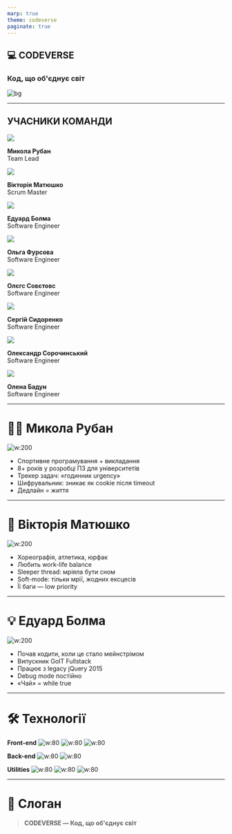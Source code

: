 ```yaml
---
marp: true
theme: codeverse
paginate: true
---
```


<!-- Титульный -->
## 💻 CODEVERSE
### Код, що об'єднує світ
![bg](img/logo-team.jpg)

---

## УЧАСНИКИ КОМАНДИ


<div class="team-grid">

  <div class="team-row">
    <div class="team-member">
      <img src="img/team/person01.png">
      <p><b>Микола Рубан</b><br>Team Lead</p>
    </div>
    <div class="team-member">
      <img src="img/team/person02.png">
      <p><b>Вікторія Матюшко</b><br>Scrum Master</p>
    </div>
    <div class="team-member">
      <img src="img/team/person03.png">
      <p><b>Едуард Болма</b><br>Software Engineer</p>
    </div>
    <div class="team-member">
      <img src="img/team/person04.png">
      <p><b>Ольга Фурсова</b><br>Software Engineer</p>
    </div>
  </div>

  <div class="team-row offset">
    <div class="team-member">
      <img src="img/team/person05.png">
      <p><b>Олєгс Совєтовс</b><br>Software Engineer</p>
    </div>
    <div class="team-member">
      <img src="img/team/person06.png">
      <p><b>Сергій Сидоренко</b><br>Software Engineer</p>
    </div>
    <div class="team-member">
      <img src="img/team/person07.png">
      <p><b>Олександр Сорочинський</b><br>Software Engineer</p>
    </div>
    <div class="team-member">
      <img src="img/team/person08.png">
      <p><b>Олена Бадун</b><br>Software Engineer</p>
    </div>
  </div>

</div>

---

# 🧑‍💻 Микола Рубан

![w:200](img/nikolai.jpg)

- Спортивне програмування + викладання
- 8+ років у розробці ПЗ для університетів
- Трекер задач: «годинник urgency»
- Шифрувальник: зникає як cookie після timeout
- Дедлайн = життя

---

# 🎯 Вікторія Матюшко

![w:200](img/viktoria.jpg)

- Хореографія, атлетика, юрфак
- Любить work-life balance
- Sleeper thread: мріяла бути сном
- Soft-mode: тільки мрії, жодних ексцесів
- Її баги — low priority

---

# 💡 Едуард Болма

![w:200](img/eduard.jpg)

- Почав кодити, коли це стало мейнстрімом
- Випускник GoIT Fullstack
- Працює з legacy jQuery 2015
- Debug mode постійно
- «Чай» = while true

---

# 🛠️ Технології

**Front-end**
![w:80](img/tech/html.png) ![w:80](img/tech/css.png) ![w:80](img/tech/js.png)

**Back-end**
![w:80](img/tech/node.png) ![w:80](img/tech/vite.png)

**Utilities**
![w:80](img/tech/git.png) ![w:80](img/tech/figma.png) ![w:80](img/tech/vscode.png)

---

# 🚀 Слоган

> **CODEVERSE — Код, що об'єднує світ**

